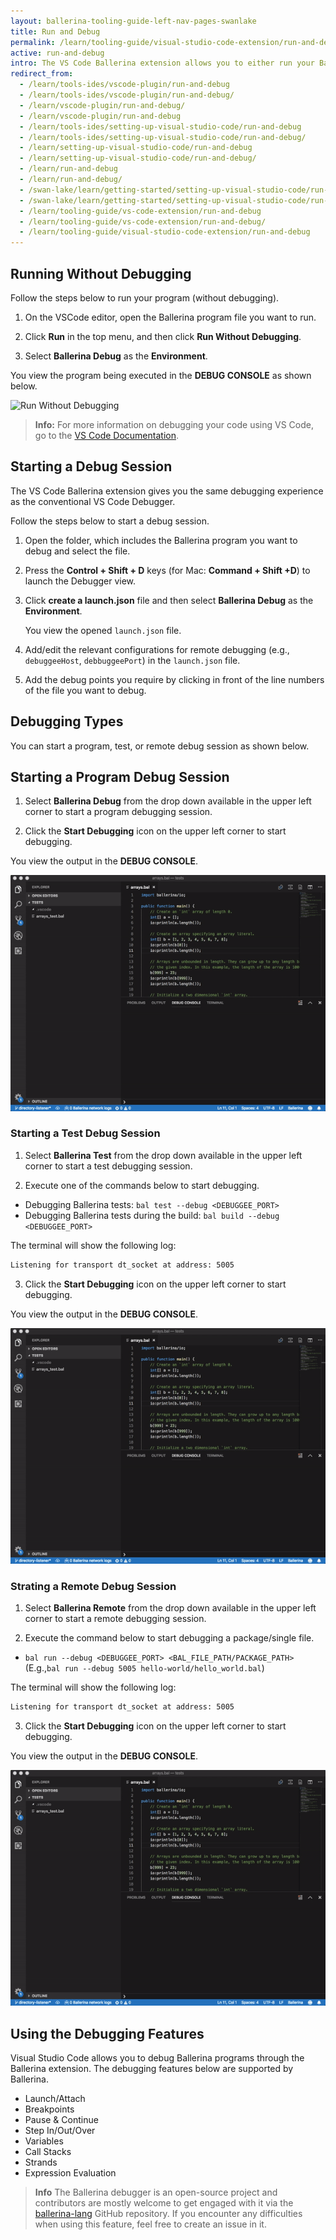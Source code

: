 ```yaml
---
layout: ballerina-tooling-guide-left-nav-pages-swanlake
title: Run and Debug
permalink: /learn/tooling-guide/visual-studio-code-extension/run-and-debug/
active: run-and-debug
intro: The VS Code Ballerina extension allows you to either run your Ballerina program (without debugging) or debug them easily by launching its debugger. 
redirect_from:
  - /learn/tools-ides/vscode-plugin/run-and-debug
  - /learn/tools-ides/vscode-plugin/run-and-debug/
  - /learn/vscode-plugin/run-and-debug/
  - /learn/vscode-plugin/run-and-debug
  - /learn/tools-ides/setting-up-visual-studio-code/run-and-debug
  - /learn/tools-ides/setting-up-visual-studio-code/run-and-debug/
  - /learn/setting-up-visual-studio-code/run-and-debug
  - /learn/setting-up-visual-studio-code/run-and-debug/
  - /learn/run-and-debug
  - /learn/run-and-debug/
  - /swan-lake/learn/getting-started/setting-up-visual-studio-code/run-and-debug/
  - /swan-lake/learn/getting-started/setting-up-visual-studio-code/run-and-debug
  - /learn/tooling-guide/vs-code-extension/run-and-debug
  - /learn/tooling-guide/vs-code-extension/run-and-debug/
  - /learn/tooling-guide/visual-studio-code-extension/run-and-debug
---
```


## Running Without Debugging

Follow the steps below to run your program (without debugging).

1. On the VSCode editor, open the Ballerina program file you want to run.

2. Click **Run** in the top menu, and then click **Run Without Debugging**.

3. Select **Ballerina Debug** as the **Environment**.

You view the program being executed in the **DEBUG CONSOLE** as shown below.

![Run Without Debugging](/learn/images/run-without-debugging.gif)

>**Info:** For more information on debugging your code using VS Code, go to the [VS Code Documentation](https://code.visualstudio.com/docs/editor/debugging).

## Starting a Debug Session

The VS Code Ballerina extension gives you the same debugging experience as the conventional VS Code Debugger. 

Follow the steps below to start a debug session.

1. Open the folder, which includes the Ballerina program you want to debug and select the file.

2. Press the **Control + Shift + D** keys (for Mac: **Command + Shift +D**) to launch the Debugger view.

3. Click **create a launch.json** file and then select **Ballerina Debug** as the **Environment**.

    You view the opened `launch.json` file. 

4. Add/edit the relevant configurations for remote debugging (e.g., `debuggeeHost`, `debbuggeePort`) in the `launch.json` file.

5. Add the debug points you require by clicking in front of the line numbers of the file you want to debug.

## Debugging Types

You can start a program, test, or remote debug session as shown below.

## Starting a Program Debug Session

1. Select **Ballerina Debug** from the drop down available in the upper left corner to start a program debugging session.

2. Click the **Start Debugging** icon on the upper left corner to start debugging.

You view the output in the **DEBUG CONSOLE**.

![Run and debug](/learn/images/run-and-debug.gif)


### Starting a Test Debug Session

1. Select **Ballerina Test** from the drop down available in the upper left corner to start a test debugging session.

2. Execute one of the commands below to start debugging.

  - Debugging Ballerina tests: `bal test --debug <DEBUGGEE_PORT>`
  - Debugging Ballerina tests during the build: `bal build --debug <DEBUGGEE_PORT>`

The terminal will show the following log:

```bash
Listening for transport dt_socket at address: 5005
```

3. Click the **Start Debugging** icon on the upper left corner to start debugging.

You view the output in the **DEBUG CONSOLE**.

![Run and debug](/learn/images/run-and-debug.gif)


### Strating a Remote Debug Session

 1. Select **Ballerina Remote** from the drop down available in the upper left corner to start a remote debugging session.

 2. Execute the command below to start debugging a package/single file.

  - `bal run --debug <DEBUGGEE_PORT> <BAL_FILE_PATH/PACKAGE_PATH>`
    (E.g.,`bal run --debug 5005 hello-world/hello_world.bal`)

  The terminal will show the following log:

  ```bash
  Listening for transport dt_socket at address: 5005
  ```

3. Click the **Start Debugging** icon on the upper left corner to start debugging.

You view the output in the **DEBUG CONSOLE**.

![Run and debug](/learn/images/run-and-debug.gif)



## Using the Debugging Features

Visual Studio Code allows you to debug Ballerina programs through the Ballerina extension. The debugging features below are supported by Ballerina.

- Launch/Attach
- Breakpoints
- Pause & Continue
- Step In/Out/Over
- Variables
- Call Stacks
- Strands
- Expression Evaluation

>**Info** The Ballerina debugger is an open-source project and contributors are mostly welcome to get engaged with it via the [ballerina-lang](https://github.com/ballerina-platform/ballerina-lang) GitHub repository. If you encounter any difficulties when using this feature, feel free to create an issue in it.

<!--For more information on the above features, see [Using the Debugging Features](/learn/tooling-guide/visual-studio-code-extension/run-and-debug/using-the-debugging-features/).-->



